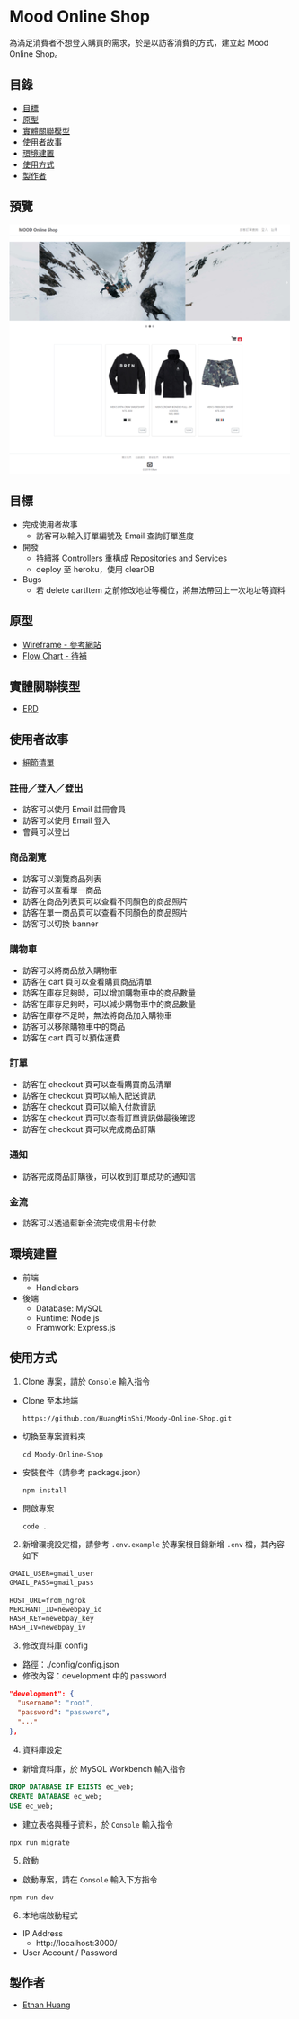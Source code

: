 # Mood Online Shop
為滿足消費者不想登入購買的需求，於是以訪客消費的方式，建立起 Mood Online Shop。

## 目錄
- [目標](#目標)
- [原型](#原型)
- [實體關聯模型](#實體關聯模型)
- [使用者故事](#使用者故事)
- [環境建置](#環境建置)
- [使用方式](#使用方式)
- [製作者](#製作者)

## 預覽
<img src="./public/imgs/preview.png" alt="preview" width="500px" target="_blank">

## 目標
* 完成使用者故事
  * 訪客可以輸入訂單編號及 Email 查詢訂單進度
* 開發
  * 持續將 Controllers 重構成 Repositories and Services
  * deploy 至 heroku，使用 clearDB
* Bugs
  * 若 delete cartItem 之前修改地址等欄位，將無法帶回上一次地址等資料

## 原型
* [Wireframe - 參考網站](https://klf-shopping.com/burton/men/apparel-accessories/jackets-outerwear.html)
* [Flow Chart - 待補](https://www.lucidchart.com/invitations/accept/ec23c936-5ac6-438d-bae5-b4c6f6927594)

## 實體關聯模型
* [ERD](https://www.lucidchart.com/invitations/accept/5cb19c28-f028-41e9-a3db-5a12faa7d4b8)

## 使用者故事

* [細節清單](https://docs.google.com/spreadsheets/d/17A2yMwOYG7XeAdrV8trydgnE32LchVNWxaAVCoWyoOw/edit?usp=sharing)

### 註冊／登入／登出
* 訪客可以使用 Email 註冊會員
* 訪客可以使用 Email 登入
* 會員可以登出

### 商品瀏覽
* 訪客可以瀏覽商品列表
* 訪客可以查看單一商品
* 訪客在商品列表頁可以查看不同顏色的商品照片
* 訪客在單一商品頁可以查看不同顏色的商品照片
* 訪客可以切換 banner

### 購物車
* 訪客可以將商品放入購物車
* 訪客在 cart 頁可以查看購買商品清單
* 訪客在庫存足夠時，可以增加購物車中的商品數量
* 訪客在庫存足夠時，可以減少購物車中的商品數量
* 訪客在庫存不足時，無法將商品加入購物車
* 訪客可以移除購物車中的商品
* 訪客在 cart 頁可以預估運費

### 訂單
* 訪客在 checkout 頁可以查看購買商品清單
* 訪客在 checkout 頁可以輸入配送資訊
* 訪客在 checkout 頁可以輸入付款資訊
* 訪客在 checkout 頁可以查看訂單資訊做最後確認
* 訪客在 checkout 頁可以完成商品訂購

### 通知
* 訪客完成商品訂購後，可以收到訂單成功的通知信

### 金流
* 訪客可以透過藍新金流完成信用卡付款

## 環境建置
* 前端
  * Handlebars 
* 後端
  * Database: MySQL
  * Runtime: Node.js
  * Framwork: Express.js

## 使用方式
1. Clone 專案，請於 `Console` 輸入指令
  * Clone 至本地端
    ```
    https://github.com/HuangMinShi/Moody-Online-Shop.git
    ```
  * 切換至專案資料夾
    ```
    cd Moody-Online-Shop
    ``` 
  * 安裝套件（請參考 package.json）
    ``` 
    npm install
    ``` 
  * 開啟專案
    ``` 
    code .
    ``` 
    
2. 新增環境設定檔，請參考 `.env.example` 於專案根目錄新增 `.env` 檔，其內容如下 

```
GMAIL_USER=gmail_user
GMAIL_PASS=gmail_pass

HOST_URL=from_ngrok
MERCHANT_ID=newebpay_id
HASH_KEY=newebpay_key
HASH_IV=newebpay_iv
```

3. 修改資料庫 config
  * 路徑：./config/config.json
  * 修改內容：development 中的 password

  ```json
  "development": {
    "username": "root",
    "password": "password",
    "..."
  },
  ```


4. 資料庫設定
  * 新增資料庫，於 MySQL Workbench 輸入指令
  ```SQL
  DROP DATABASE IF EXISTS ec_web;
  CREATE DATABASE ec_web;
  USE ec_web;
  ```

  * 建立表格與種子資料，於 `Console` 輸入指令
  ```
  npx run migrate
  ```

5. 啟動
  * 啟動專案，請在 `Console` 輸入下方指令
  ```
  npm run dev
  ```

6. 本地端啟動程式
  * IP Address
    * http://localhost:3000/
  * User Account / Password


## 製作者
* [Ethan Huang](https://github.com/HuangMinShi)